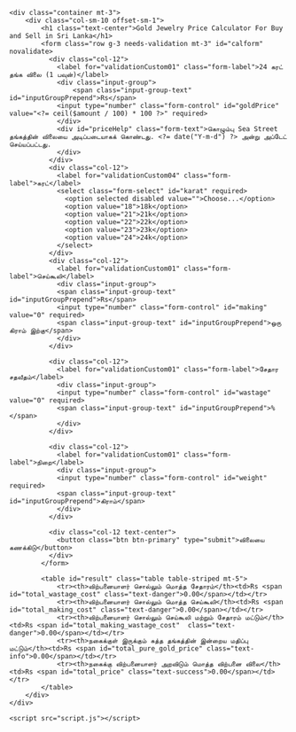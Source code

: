 <head>
    <meta charset="UTF-8">
    <meta http-equiv="X-UA-Compatible" content="IE=edge">
    <meta name="viewport" content="width=device-width, initial-scale=1.0">
    <title>Gold Jewelry Price Calculator For Buy and Sell in Sri Lanka</title>
    <link rel="stylesheet" href="https://cdn.jsdelivr.net/npm/bootstrap@5.1.3/dist/css/bootstrap.min.css" integrity="sha384-1BmE4kWBq78iYhFldvKuhfTAU6auU8tT94WrHftjDbrCEXSU1oBoqyl2QvZ6jIW3" crossorigin="anonymous">
    <meta name="description" content="Find the real price of your gold jewelry when you buy and sell in sri lanka."/>
</head>
<body>

    <div class="container mt-3">
        <div class="col-sm-10 offset-sm-1">
            <h1 class="text-center">Gold Jewelry Price Calculator For Buy and Sell in Sri Lanka</h1>
            <form class="row g-3 needs-validation mt-3" id="calform" novalidate>
              <div class="col-12">
                <label for="validationCustom01" class="form-label">24 கரட் தங்க விலை (1 பவுன்)</label>
                <div class="input-group">
                    <span class="input-group-text" id="inputGroupPrepend">Rs</span>
                <input type="number" class="form-control" id="goldPrice" value="<?= ceil($amount / 100) * 100 ?>" required>
                </div>
                <div id="priceHelp" class="form-text">கொழும்பு Sea Street தங்கத்தின் விலையை அடிப்படையாகக் கொண்டது. <?= date("Y-m-d") ?> அன்று அப்டேட் செய்யப்பட்டது.
                </div>
              </div>
              <div class="col-12">
                <label for="validationCustom04" class="form-label">கரட்</label>
                <select class="form-select" id="karat" required>
                  <option selected disabled value="">Choose...</option>
                  <option value="18">18k</option>
                  <option value="21">21k</option>
                  <option value="22">22k</option>
                  <option value="23">23k</option>
                  <option value="24">24k</option>
                </select>
              </div>
              <div class="col-12">
                <label for="validationCustom01" class="form-label">செய்கூலி</label>
                <div class="input-group">
                <span class="input-group-text" id="inputGroupPrepend">Rs</span>
                <input type="number" class="form-control" id="making" value="0" required>
                <span class="input-group-text" id="inputGroupPrepend">ஒரு கிராம் இற்கு</span>
                </div>
              </div>
              
              <div class="col-12">
                <label for="validationCustom01" class="form-label">சேதார சதவீதம்</label>
                <div class="input-group">
                <input type="number" class="form-control" id="wastage" value="0" required>
                <span class="input-group-text" id="inputGroupPrepend">%</span>
                </div>
              </div>

              <div class="col-12">
                <label for="validationCustom01" class="form-label">நிறை</label>
                <div class="input-group">
                <input type="number" class="form-control" id="weight" required>
                <span class="input-group-text" id="inputGroupPrepend">கிராம்</span>
                </div>
              </div>
              
              <div class="col-12 text-center">
                <button class="btn btn-primary" type="submit">விலையை கணக்கிடு</button>
              </div>
            </form>

            <table id="result" class="table table-striped mt-5">
                <tr><th>விற்பனையாளர் சொல்லும் மொத்த சேதாரம்</th><td>Rs <span id="total_wastage_cost" class="text-danger">0.00</span></td></tr>
                <tr><th>விற்பனையாளர் சொல்லும் மொத்த செய்கூலி</th><td>Rs <span id="total_making_cost" class="text-danger">0.00</span></td></tr>
                <tr><th>விற்பனையாளர் சொல்லும் செய்கூலி மற்றும் சேதாரம் மட்டும்</th><td>Rs <span id="total_making_wastage_cost"  class="text-danger">0.00</span></td></tr>
                <tr><th>நகைக்குள் இருக்கும் சுத்த தங்கத்தின் இன்றைய மதிப்பு மட்டும்</th><td>Rs <span id="total_pure_gold_price" class="text-info">0.00</span></td></tr>
                <tr><th>நகைக்கு விற்பனையாளர் அறவிடும் மொத்த விற்பனை விலை</th><td>Rs <span id="total_price" class="text-success">0.00</span></td></tr>
            </table>
        </div>
    </div>

    <script src="script.js"></script>
</body>
</html>
